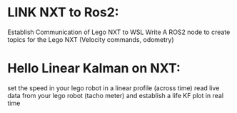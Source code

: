# LINK NXT to Ros2:

Establish Communication of Lego NXT to WSL
Write A ROS2 node to create topics for the Lego NXT (Velocity commands, odometry)

# Hello Linear Kalman on NXT:

set the speed in your lego robot in a linear profile (across time)
read live data from your lego robot (tacho meter) and establish a life KF plot in real time
